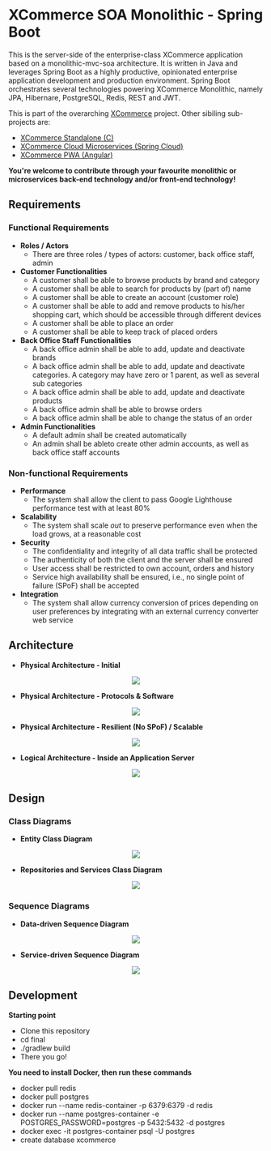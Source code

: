 # XCommerce SOA Monolithic - Spring Boot
This is the server-side of the enterprise-class XCommerce application based on a monolithic-mvc-soa architecture. It is written in Java and leverages Spring Boot as a highly productive, opinionated enterprise application development and production environment. Spring Boot orchestrates several technologies powering XCommerce Monolithic, namely JPA, Hibernare, PostgreSQL, Redis, REST and JWT.

This is part of the overarching [XCommerce](https://github.com/oiraqi/xcommerce) project. Other sibiling sub-projects are:
- [XCommerce Standalone (C)](https://github.com/oiraqi/xcommerce-standalone-c)
- [XCommerce Cloud Microservices (Spring Cloud)](https://github.com/oiraqi/xcommerce-microservices)
- [XCommerce PWA (Angular)](https://github.com/oiraqi/xcommerce-client-angular)

**You're welcome to contribute through your favourite monolithic or microservices back-end technology and/or front-end technology!**
## Requirements
### Functional Requirements
- **Roles / Actors**
  - There are three roles / types of actors: customer, back office staff, admin
- **Customer Functionalities**
  - A customer shall be able to browse products by brand and category
  - A customer shall be able to search for products by (part of) name
  - A customer shall be able to create an account (customer role)
  - A customer shall be able to add and remove products to his/her shopping cart, which should be accessible through different devices
  - A customer shall be able to place an order
  - A customer shall be able to keep track of placed orders
- **Back Office Staff Functionalities**
  - A back office admin shall be able to add, update and deactivate brands
  - A back office admin shall be able to add, update and deactivate categories. A category may have zero or 1 parent, as well as several sub categories
  - A back office admin shall be able to add, update and deactivate products
  - A back office admin shall be able to browse orders
  - A back office admin shall be able to change the status of an order
- **Admin Functionalities**
  - A default admin shall be created automatically
  - An admin shall be ableto create other admin accounts, as well as back office staff accounts
  

### Non-functional Requirements
- **Performance**
  - The system shall allow the client to pass Google Lighthouse performance test with at least 80% 
- **Scalability**
  - The system shall scale *out* to preserve performance even when the load grows, at a reasonable cost
- **Security**
  - The confidentiality and integrity of all data traffic shall be protected
  - The authenticity of both the client and the server shall be ensured
  - User access shall be restricted to own account, orders and history
  - Service high availability shall be ensured, i.e., no single point of failure (SPoF) shall be accepted
- **Integration**
  - The system shall allow currency conversion of prices depending on user preferences by integrating with an external currency converter web service 

## Architecture
- **Physical Architecture - Initial**
<p align="center">
  <img src="final/architecture/architecture1.png">
</p>

- **Physical Architecture - Protocols & Software**
<p align="center">
  <img src="final/architecture/architecture1b.png">
</p>

- **Physical Architecture - Resilient (No SPoF) / Scalable**
<p align="center">
  <img src="final/architecture/architecture2.png">
</p>

- **Logical Architecture - Inside an Application Server**
<p align="center">
  <img src="final/architecture/architecture3.png">
</p>

## Design
### Class Diagrams
- **Entity Class Diagram**
<p align="center">
  <img src="final/design/class-diagrams/EntityClassDiagram.png">
</p>

- **Repositories and Services Class Diagram**
<p align="center">
  <img src="final/design/class-diagrams/RepositoriesServicesClassDiagram.png">
</p>

### Sequence Diagrams
- **Data-driven Sequence Diagram**
<p align="center">
  <img src="final/design/sequence-diagrams/DataDrivenSequenceDiagram.png">
</p>

- **Service-driven Sequence Diagram**
<p align="center">
  <img src="final/design/sequence-diagrams/ServiceDrivenSequenceDiagram.png">
</p>

## Development
**Starting point**
- Clone this repository
- cd final
- ./gradlew build
- There you go!

**You need to install Docker, then run these commands**
- docker pull redis
- docker pull postgres
- docker run --name redis-container -p 6379:6379 -d redis
- docker run --name postgres-container -e POSTGRES_PASSWORD=postgres -p 5432:5432 -d postgres
- docker exec -it postgres-container psql -U postgres
- create database xcommerce
